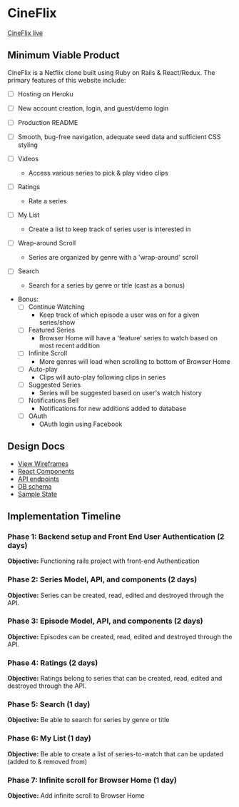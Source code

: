 # CineFlix

[CineFlix live][heroku]

[heroku]: http://cineflix.herokuapp.com/

## Minimum Viable Product

CineFlix is a Netflix clone built using Ruby on Rails & React/Redux. The primary features of this website include:

- [ ] Hosting on Heroku
- [ ] New account creation, login, and guest/demo login
- [ ] Production README
- [ ] Smooth, bug-free navigation, adequate seed data and sufficient CSS styling

- [ ] Videos
  - Access various series to pick & play video clips

- [ ] Ratings
  - Rate a series

- [ ] My List
  - Create a list to keep track of series user is interested in

- [ ] Wrap-around Scroll
  - Series are organized by genre with a 'wrap-around' scroll

- [ ] Search
  - Search for a series by genre or title (cast as a bonus)

- Bonus:
  - [ ] Continue Watching
    - Keep track of which episode a user was on for a given series/show
  - [ ] Featured Series
    - Browser Home will have a 'feature' series to watch based on most recent addition
  - [ ] Infinite Scroll
    - More genres will load when scrolling to bottom of Browser Home
  - [ ] Auto-play
    - Clips will auto-play following clips in series
  - [ ] Suggested Series
    - Series will be suggested based on user's watch history
  - [ ] Notifications Bell
    - Notifications for new additions added to database
  - [ ] OAuth
    - OAuth login using Facebook

## Design Docs
* [View Wireframes](wireframes)
* [React Components](component-hierarchy.md)
* [API endpoints](api-endpoints.md)
* [DB schema](schema.md)
* [Sample State](sample-state.md)

## Implementation Timeline

### Phase 1: Backend setup and Front End User Authentication (2 days)

**Objective:** Functioning rails project with front-end Authentication

### Phase 2: Series Model, API, and components (2 days)

**Objective:** Series can be created, read, edited and destroyed through the API.

### Phase 3: Episode Model, API, and components (2 days)

**Objective:** Episodes can be created, read, edited and destroyed through the API.

### Phase 4: Ratings (2 days)

**Objective:** Ratings belong to series that can be created, read, edited and destroyed through the API.

### Phase 5: Search (1 day)

**Objective:** Be able to search for series by genre or title

### Phase 6: My List (1 day)

**Objective:** Be able to create a list of series-to-watch that can be updated (added to & removed from)

### Phase 7: Infinite scroll for Browser Home (1 day)

**Objective:** Add infinite scroll to Browser Home
